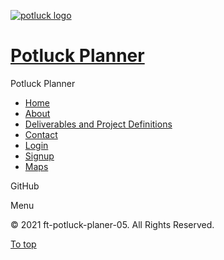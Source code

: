 [![potluck logo](https://i.imgur.com/tDiPLqa.png)](/)

# [Potluck Planner](/)

Potluck Planner

- [Home](/)
- [About](/about/)
- [Deliverables and Project Definitions](/style-guide/)
- [Contact](/contact/)
- [Login](https://front-end-tau-seven.vercel.app/login)
- [Signup](https://front-end-tau-seven.vercel.app/signup)
- [Maps](/lorem-ipsum/)

<span class="screen-reader-text">GitHub</span>

<span class="screen-reader-text">Menu</span><span class="icon-menu" aria-hidden="true"></span>

<span class="copyright">© 2021 ft-potluck-planer-05. All Rights Reserved.</span>

<a href="#page" id="to-top" class="to-top">To top <span class="icon-arrow-up" data-aria-hidden="true"></span></a>

